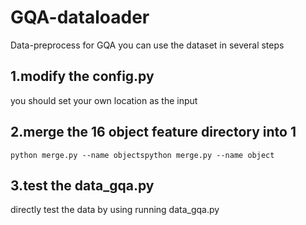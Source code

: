# GQA-dataloader
Data-preprocess for GQA
you can use the dataset in several steps

## 1.modify the config.py
you should set your own location as the input
## 2.merge the 16 object feature directory into 1
<pre><code>python merge.py --name objectspython merge.py --name object</code></pre>

## 3.test the data_gqa.py
directly test the data by using running data_gqa.py
